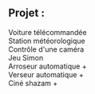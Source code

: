 Projet :
-------- 

Voiture télécommandée  
Station météorologique  
Contrôle d'une caméra   
Jeu Simon   
Arroseur automatique +   
Verseur automatique +    
Ciné shazam +    
